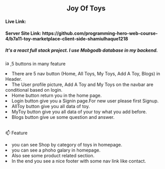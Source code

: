 <h2 align="center"> Joy Of Toys</23>
<h4> Live Link:  </h3>
<h4> Server Site Link: https://github.com/programming-hero-web-course-4/b7a11-toy-marketplace-client-side-shamiulhaque1218 </h3>

<h5 >It's a react full stack project. I use Mobgodb database in my backend.</h3>
<p align="left">  <a href="https://jasmine.github.io/" target="_blank" rel="noreferrer"> <img src="https://www.vectorlogo.zone/logos/jasmine/jasmine-icon.svg" alt="jasmine" width="15" height="15"/> </a>  5 buttons in many feature  </p> 

<li>There are 5 nav button (Home, All Toys, My Toys, Add A Toy, Blogs) in Header.</>
  
 <li>  The User profile picture, Add A Toy and My Toys on the navbar are conditional based on login. </>
  
<li> Home button return you in the home page. </>

<li> Login button give you a Signin page.For new user please first Signup. </li>

<li> AllToy button give you all data of toy. </li>

 <li> MyToy button give you all data of your toy what you add before. </li>

<li> Blogs button give ue some question and answer. </li>

 <br>

 📫 Feature 

<p align="left"> 
<li> you can see Shop by category of toys in homepage. </li>
<li> you can see a phoho galary in homepage. </li>
<li> Also see some product related section.  </li>
   <li>In the end you see a nice footer with some nav link like contact.</li>
</p>
